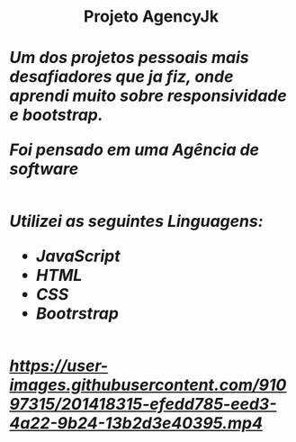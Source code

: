 <h1 align='center' > Projeto AgencyJk
<h1/>

 <div>
 
<h5>
Um dos projetos pessoais mais desafiadores que ja fiz, onde aprendi muito sobre responsividade e bootstrap.

Foi pensado em uma Agência de software
<h5/>

<div/>

##

Utilizei as seguintes Linguagens:

- JavaScript
- HTML
- CSS
- Bootrstrap
 
## 


https://user-images.githubusercontent.com/91097315/201418315-efedd785-eed3-4a22-9b24-13b2d3e40395.mp4

